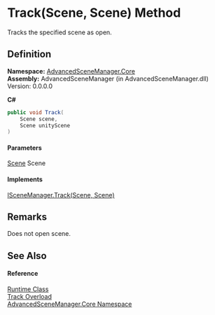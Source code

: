 # Track(Scene, Scene) Method

Tracks the specified scene as open.

## Definition

**Namespace:** [AdvancedSceneManager.Core](N_AdvancedSceneManager_Core.md)\
**Assembly:** AdvancedSceneManager (in AdvancedSceneManager.dll) Version: 0.0.0.0

**C#**

```c#
public void Track(
	Scene scene,
	Scene unityScene
)
```

#### Parameters

&#x20; [Scene](T_AdvancedSceneManager_Models_Scene.md)   Scene&#x20;

#### Implements

[ISceneManager.Track(Scene, Scene)](M_AdvancedSceneManager_DependencyInjection_ISceneManager_Track_1.md)

## Remarks

Does not open scene.

## See Also

#### Reference

[Runtime Class](T_AdvancedSceneManager_Core_Runtime.md)\
[Track Overload](Overload_AdvancedSceneManager_Core_Runtime_Track.md)\
[AdvancedSceneManager.Core Namespace](N_AdvancedSceneManager_Core.md)
